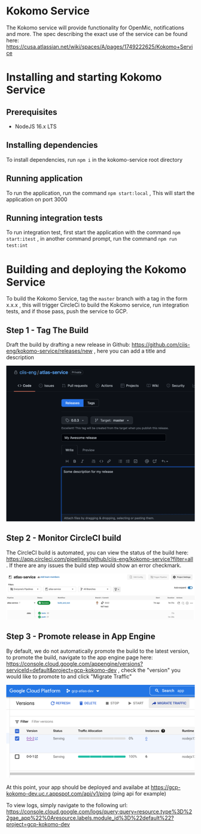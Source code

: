 # Kokomo Service

The Kokomo service will provide functionality for OpenMic, notifications and more. The spec describing the exact use of the service can be found here: https://cusa.atlassian.net/wiki/spaces/A/pages/1749222625/Kokomo+Service

# Installing and starting Kokomo Service

## Prerequisites

- NodeJS 16.x LTS

## Installing dependencies

To install dependencies, run `npm i` in the kokomo-service root directory

## Running application

To run the application, run the command `npm start:local` , This will start the application on port 3000

## Running integration tests

To run integration test, first start the application with the command `npm start:itest` , in another command prompt, run the command `npm run test:int`

# Building and deploying the Kokomo Service

To build the Kokomo Service, tag the `master` branch with a tag in the form x.x.x , this will trigger CircleCi to build the Kokomo service, run integration tests, and if those pass, push the service to GCP.

## Step 1 - Tag The Build

Draft the build by drafting a new release in Github: https://github.com/ciis-eng/kokomo-service/releases/new , here you can add a title and description

![release](images/readme/release.png)



## Step 2 - Monitor CircleCI build

The CircleCI build is automated, you can view the status of the build here: https://app.circleci.com/pipelines/github/ciis-eng/kokomo-service?filter=all . If there are any issues the build step would show an error checkmark.



![circleci](images/readme/circleci.png)

## Step 3 - Promote release in App Engine

By default, we do not automatically promote the build to the latest version, to promote the build, navigate to the app engine page   here: https://console.cloud.google.com/appengine/versions?serviceId=default&project=gcp-kokomo-dev , check the "version" you would like to promote to and click "Migrate Traffic"

![app_engine](images/readme/app_engine.png)



At this point, your app should be deployed and availabe at https://gcp-kokomo-dev.uc.r.appspot.com/api/v1/ping (ping api for example)

To view logs, simply navigate to the following url: https://console.cloud.google.com/logs/query;query=resource.type%3D%22gae_app%22%0Aresource.labels.module_id%3D%22default%22?project=gcp-kokomo-dev
